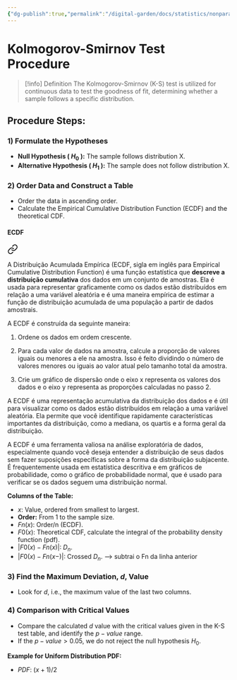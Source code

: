 ```yaml
---
{"dg-publish":true,"permalink":"/digital-garden/docs/statistics/nonparametric-methods/kolmogorov-smirnov/"}
---
```



# Kolmogorov-Smirnov Test Procedure

>[!info] Definition
>The Kolmogorov-Smirnov (K-S) test is utilized for continuous data to test the goodness of fit, determining whether a sample follows a specific distribution.

## **Procedure Steps:**

### **1) Formulate the Hypotheses**
   - **Null Hypothesis ( $H_0$ ):** The sample follows distribution X.
   - **Alternative Hypothesis ( $H_1$ ):** The sample does not follow distribution X.

### **2) Order Data and Construct a Table**
   - Order the data in ascending order.
   - Calculate the Empirical Cumulative Distribution Function (ECDF) and the theoretical CDF.
#### ECDF

<div class="transclusion internal-embed is-loaded"><a class="markdown-embed-link" href="/digital-garden/docs/statistics/nonparametric-methods/calculo-da-distribuicao-acumulada-empirica-ecdf/" aria-label="Open link"><svg xmlns="http://www.w3.org/2000/svg" width="24" height="24" viewBox="0 0 24 24" fill="none" stroke="currentColor" stroke-width="2" stroke-linecap="round" stroke-linejoin="round" class="svg-icon lucide-link"><path d="M10 13a5 5 0 0 0 7.54.54l3-3a5 5 0 0 0-7.07-7.07l-1.72 1.71"></path><path d="M14 11a5 5 0 0 0-7.54-.54l-3 3a5 5 0 0 0 7.07 7.07l1.71-1.71"></path></svg></a><div class="markdown-embed">




A Distribuição Acumulada Empírica (ECDF, sigla em inglês para Empirical Cumulative Distribution Function) é uma função estatística que **descreve a distribuição cumulativa** dos dados em um conjunto de amostras. Ela é usada para representar graficamente como os dados estão distribuídos em relação a uma variável aleatória e é uma maneira empírica de estimar a função de distribuição acumulada de uma população a partir de dados amostrais.

A ECDF é construída da seguinte maneira:

1. Ordene os dados em ordem crescente.

2. Para cada valor de dados na amostra, calcule a proporção de valores iguais ou menores a ele na amostra. Isso é feito dividindo o número de valores menores ou iguais ao valor atual pelo tamanho total da amostra.

3. Crie um gráfico de dispersão onde o eixo x representa os valores dos dados e o eixo y representa as proporções calculadas no passo 2.

A ECDF é uma representação acumulativa da distribuição dos dados e é útil para visualizar como os dados estão distribuídos em relação a uma variável aleatória. Ela permite que você identifique rapidamente características importantes da distribuição, como a mediana, os quartis e a forma geral da distribuição.

A ECDF é uma ferramenta valiosa na análise exploratória de dados, especialmente quando você deseja entender a distribuição de seus dados sem fazer suposições específicas sobre a forma da distribuição subjacente. É frequentemente usada em estatística descritiva e em gráficos de probabilidade, como o gráfico de probabilidade normal, que é usado para verificar se os dados seguem uma distribuição normal.

</div></div>

   
   **Columns of the Table:**
   - $x$: Value, ordered from smallest to largest.
   - **Order:** From 1 to the sample size.
   - $Fn(x)$: Order/n (ECDF).
   - $F0(x)$: Theoretical CDF, calculate the integral of the probability density function (pdf).
   - $|F0(x) - Fn(x)|$: $D_n$.
   - $|F0(x) - Fn(x-)|$: Crossed $D_n$.  --> subtrai o Fn da linha anterior



### **3) Find the Maximum Deviation, $d$, Value**
   - Look for $d$, i.e., the maximum value of the last two columns.

### **4) Comparison with Critical Values**
   - Compare the calculated $d$ value with the critical values given in the K-S test table, and identify the $p-value$ range.
   - If the $p-value > 0.05$, we do not reject the null hypothesis $H_0$.

   **Example for Uniform Distribution PDF:**
   - $PDF$: $(x+1)/2$

